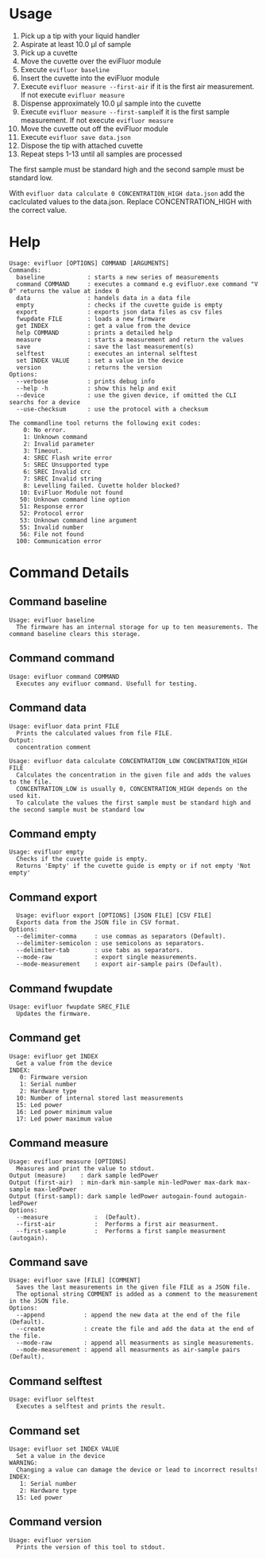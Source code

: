 # Usage
1. Pick up a tip with your liquid handler
2. Aspirate at least 10.0 &#956;l of sample
3. Pick up a cuvette
4. Move the cuvette over the eviFluor module
5. Execute `evifluor baseline`
6. Insert the cuvette into the eviFluor module
7. Execute `evifluor measure --first-air` if it is the first air measurement. If not execute `evifluor measure`
8. Dispense approximately 10.0 &#956;l sample into the cuvette
9. Execute `evifluor measure --first-sample`if it is the first sample measurement. If not execute `evifluor measure`
10. Move the cuvette out off the eviFluor module
11. Execute `evifluor save data.json`
12. Dispose the tip with attached cuvette
13. Repeat steps 1-13 until all samples are processed

The first sample must be standard high and the second sample must be standard low.

With `evifluor data calculate 0 CONCENTRATION_HIGH data.json` add the caclculated values to the data.json. Replace CONCENTRATION_HIGH with the correct value.

# Help
```
Usage: evifluor [OPTIONS] COMMAND [ARGUMENTS]
Commands:
  baseline            : starts a new series of measurements
  command COMMAND     : executes a command e.g evifluor.exe command "V 0" returns the value at index 0
  data                : handels data in a data file
  empty               : checks if the cuvette guide is empty
  export              : exports json data files as csv files
  fwupdate FILE       : loads a new firmware
  get INDEX           : get a value from the device
  help COMMAND        : prints a detailed help
  measure             : starts a measurement and return the values
  save                : save the last measurement(s)
  selftest            : executes an internal selftest
  set INDEX VALUE     : set a value in the device
  version             : returns the version
Options:
  --verbose           : prints debug info
  --help -h           : show this help and exit
  --device            : use the given device, if omitted the CLI searchs for a device
  --use-checksum      : use the protocol with a checksum

The commandline tool returns the following exit codes:
    0: No error.
    1: Unknown command
    2: Invalid parameter
    3: Timeout.
    4: SREC Flash write error
    5: SREC Unsupported type
    6: SREC Invalid crc
    7: SREC Invalid string
    8: Levelling failed. Cuvette holder blocked?
   10: EviFluor Module not found
   50: Unknown command line option
   51: Response error
   52: Protocol error
   53: Unknown command line argument
   55: Invalid number
   56: File not found
  100: Communication error
```
# Command Details
## Command baseline
```
Usage: evifluor baseline
  The firmware has an internal storage for up to ten measurements. The command baseline clears this storage.
```
## Command command 
```
Usage: evifluor command COMMAND
  Executes any evifluor command. Usefull for testing.
```
## Command data
```
Usage: evifluor data print FILE
  Prints the calculated values from file FILE.
Output:
  concentration comment
```
```
Usage: evifluor data calculate CONCENTRATION_LOW CONCENTRATION_HIGH FILE
  Calculates the concentration in the given file and adds the values to the file.
  CONCENTRATION_LOW is usually 0, CONCENTRATION_HIGH depends on the used kit.
  To calculate the values the first sample must be standard high and the second sample must be standard low
```
## Command empty
```
Usage: evifluor empty
  Checks if the cuvette guide is empty.
  Returns 'Empty' if the cuvette guide is empty or if not empty 'Not empty'
```
## Command export
```
  Usage: evifluor export [OPTIONS] [JSON FILE] [CSV FILE]
  Exports data from the JSON file in CSV format.
Options: 
  --delimiter-comma     : use commas as separators (Default).
  --delimiter-semicolon : use semicolons as separators.
  --delimiter-tab       : use tabs as separators.
  --mode-raw            : export single measurements.
  --mode-measurement    : export air-sample pairs (Default).
```
## Command fwupdate 
```
Usage: evifluor fwupdate SREC_FILE
  Updates the firmware.
```
## Command get
```
Usage: evifluor get INDEX
  Get a value from the device
INDEX:
   0: Firmware version
   1: Serial number
   2: Hardware type
  10: Number of internal stored last measurements
  15: Led power
  16: Led power minimum value
  17: Led power maximum value
```
## Command measure 
```
Usage: evifluor measure [OPTIONS]
  Measures and print the value to stdout.
Output (measure)    : dark sample ledPower
Output (first-air)  : min-dark min-sample min-ledPower max-dark max-sample max-ledPower 
Output (first-sampl): dark sample ledPower autogain-found autogain-ledPower
Options: 
  --measure             :  (Default).
  --first-air           :  Performs a first air measurment.
  --first-sample        :  Performs a first sample measurment (autogain).
```
## Command save
```
Usage: evifluor save [FILE] [COMMENT]
  Saves the last measurements in the given file FILE as a JSON file.
  The optional string COMMENT is added as a comment to the measurement in the JSON file.
Options: 
  --append           : append the new data at the end of the file (Default).
  --create           : create the file and add the data at the end of the file.
  --mode-raw         : append all measurments as single measurements.
  --mode-measurement : append all measurments as air-sample pairs (Default).
```
## Command selftest
```
Usage: evifluor selftest
  Executes a selftest and prints the result.
```
## Command set
```  
Usage: evifluor set INDEX VALUE
  Set a value in the device
WARNING:
  Changing a value can damage the device or lead to incorrect results!
INDEX:
   1: Serial number
   2: Hardware type
  15: Led power
```
## Command version
```  
Usage: evifluor version
  Prints the version of this tool to stdout.
```


